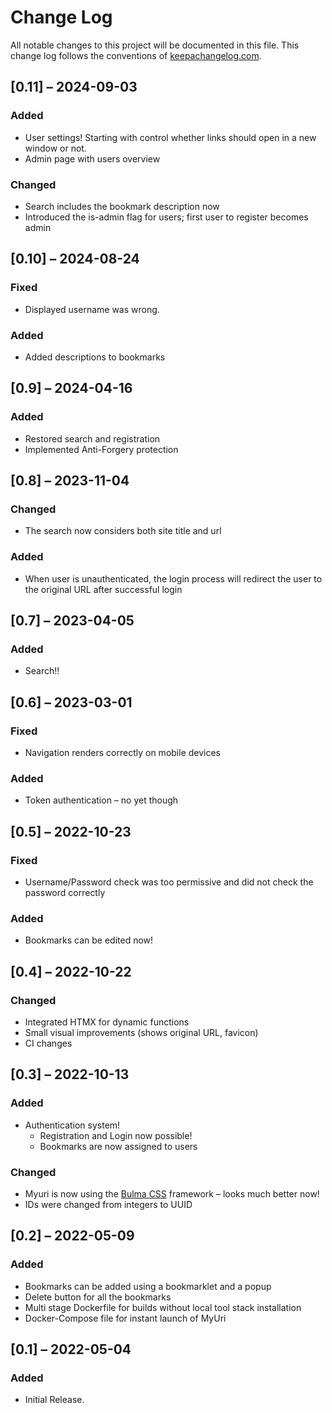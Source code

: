 # Change Log
All notable changes to this project will be documented in this file. This change log follows the conventions of [keepachangelog.com](http://keepachangelog.com/).

## [0.11] – 2024-09-03
### Added
* User settings! Starting with control whether links should open in a new window or not.
* Admin page with users overview

### Changed
* Search includes the bookmark description now
* Introduced the is-admin flag for users; first user to register becomes admin

## [0.10] – 2024-08-24
### Fixed
* Displayed username was wrong.

### Added
* Added descriptions to bookmarks

## [0.9] – 2024-04-16
### Added
* Restored search and registration
* Implemented Anti-Forgery protection

## [0.8] – 2023-11-04
### Changed
* The search now considers both site title and url

### Added
* When user is unauthenticated, the login process will redirect the user to the original URL after successful login

## [0.7] – 2023-04-05
### Added
* Search!!

## [0.6] – 2023-03-01
### Fixed
* Navigation renders correctly on mobile devices

### Added
* Token authentication – no yet though

## [0.5] – 2022-10-23
### Fixed
* Username/Password check was too permissive and did not check the password correctly

### Added
* Bookmarks can be edited now!

## [0.4] – 2022-10-22
### Changed
* Integrated HTMX for dynamic functions
* Small visual improvements (shows original URL, favicon)
* CI changes

## [0.3] – 2022-10-13
### Added
* Authentication system!
    * Registration and Login now possible!
    * Bookmarks are now assigned to users

### Changed
* Myuri is now using the [Bulma CSS](https://bulma.io/) framework – looks much better now!
* IDs were changed from integers to UUID

## [0.2] – 2022-05-09
### Added
- Bookmarks can be added using a bookmarklet and a popup
- Delete button for all the bookmarks
- Multi stage Dockerfile for builds without local tool stack installation
- Docker-Compose file for instant launch of MyUri

## [0.1] – 2022-05-04
### Added
- Initial Release.
